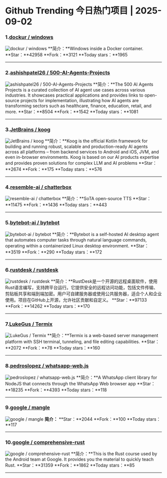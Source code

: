 # Github Trending 今日热门项目 | 2025-09-02
### 1.[dockur / windows](https://github.com/dockur/windows)

![dockur / windows](https://repository-images.githubusercontent.com/743140652/69c0c16a-9695-484e-861e-9b07c0507f45)
**简介：**Windows inside a Docker container.
**Star：**42958
**Fork：**3121
**Today stars：**1965

---

### 2.[ashishpatel26 / 500-AI-Agents-Projects](https://github.com/ashishpatel26/500-AI-Agents-Projects)

![ashishpatel26 / 500-AI-Agents-Projects](https://opengraph.githubassets.com/638c0dcee6b0939e94d50020cedb88e22baf14beaa167f9c5b02e8dd82caef26/ashishpatel26/500-AI-Agents-Projects)
**简介：**The 500 AI Agents Projects is a curated collection of AI agent use cases across various industries. It showcases practical applications and provides links to open-source projects for implementation, illustrating how AI agents are transforming sectors such as healthcare, finance, education, retail, and more.
**Star：**8504
**Fork：**1542
**Today stars：**1081

---

### 3.[JetBrains / koog](https://github.com/JetBrains/koog)

![JetBrains / koog](https://opengraph.githubassets.com/005dad054c2e1baf9d3efe268a7b21d9cd4d9375af5ce515784d9b4facef1b19/JetBrains/koog)
**简介：**Koog is the official Kotlin framework for building and running robust, scalable and production-ready AI agents across all platforms – from backend services to Android and iOS, JVM, and even in-browser environments. Koog is based on our AI products expertise and provides proven solutions for complex LLM and AI problems
**Star：**2674
**Fork：**175
**Today stars：**576

---

### 4.[resemble-ai / chatterbox](https://github.com/resemble-ai/chatterbox)

![resemble-ai / chatterbox](https://opengraph.githubassets.com/6d50023f22c40ba2171a90be1fe8699efde85344dc967788d37c51bcc2c6b215/resemble-ai/chatterbox)
**简介：**SoTA open-source TTS
**Star：**11475
**Fork：**1436
**Today stars：**443

---

### 5.[bytebot-ai / bytebot](https://github.com/bytebot-ai/bytebot)

![bytebot-ai / bytebot](https://opengraph.githubassets.com/676258ec21021b265de12ee152ab584483a820336440868666f34e54c06a6e66/bytebot-ai/bytebot)
**简介：**Bytebot is a self-hosted AI desktop agent that automates computer tasks through natural language commands, operating within a containerized Linux desktop environment.
**Star：**3519
**Fork：**290
**Today stars：**172

---

### 6.[rustdesk / rustdesk](https://github.com/rustdesk/rustdesk)

![rustdesk / rustdesk](https://repository-images.githubusercontent.com/299354207/a577aeea-619e-4f64-8dec-19f2550e7500)
**简介：**RustDesk是一个开源的远程桌面软件，使用Rust语言编写，支持跨平台运行。它提供安全的远程访问功能，包括文件传输、剪贴板共享和端到端加密。用户可自建服务器或使用公共服务器，适合个人和企业使用。项目在GitHub上开源，允许社区贡献和自定义。
**Star：**97133
**Fork：**14262
**Today stars：**170

---

### 7.[LukeGus / Termix](https://github.com/LukeGus/Termix)

![LukeGus / Termix](https://opengraph.githubassets.com/504474743ca20cd0822ccdad7825a9726c637deb1361fbebbfc2af78757d94d2/LukeGus/Termix)
**简介：**Termix is a web-based server management platform with SSH terminal, tunneling, and file editing capabilities.
**Star：**2072
**Fork：**78
**Today stars：**160

---

### 8.[pedroslopez / whatsapp-web.js](https://github.com/pedroslopez/whatsapp-web.js)

![pedroslopez / whatsapp-web.js](https://repository-images.githubusercontent.com/171072967/f0240000-b107-11ea-8c2e-02755c9b1505)
**简介：**A WhatsApp client library for NodeJS that connects through the WhatsApp Web browser app
**Star：**18235
**Fork：**4393
**Today stars：**118

---

### 9.[google / mangle](https://github.com/google/mangle)

![google / mangle](https://opengraph.githubassets.com/5a9821009375e05ea8db1c5fae04a91389f58b1d6baac36c0918bfedd687ae4e/google/mangle)
**简介：**
**Star：**2044
**Fork：**100
**Today stars：**117

---

### 10.[google / comprehensive-rust](https://github.com/google/comprehensive-rust)

![google / comprehensive-rust](https://opengraph.githubassets.com/806170d730463010315fbafd3ee59d55892b74f48559fc53be137ab214bd6560/google/comprehensive-rust)
**简介：**This is the Rust course used by the Android team at Google. It provides you the material to quickly teach Rust.
**Star：**31359
**Fork：**1862
**Today stars：**85

---

